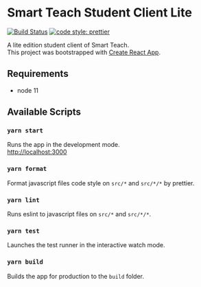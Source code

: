 # Smart Teach Student Client Lite

[![Build Status](https://travis-ci.com/kinc-shinshu/smat-student-client-lite.svg?branch=master)](https://travis-ci.com/kinc-shinshu/smat-student-client-lite)
[![code style: prettier](https://img.shields.io/badge/code_style-prettier-ff69b4.svg?style=flat-square)](https://github.com/prettier/prettier)

A lite edition student client of Smart Teach.<br>
This project was bootstrapped with [Create React App](https://github.com/facebook/create-react-app).

## Requirements

-   node 11

## Available Scripts

### `yarn start`

Runs the app in the development mode.<br>
[http://localhost:3000](http://localhost:3000)

### `yarn format`

Format javascript files code style on `src/*` and `src/*/*` by prettier.

### `yarn lint`

Runs eslint to javascript files on `src/*` and `src/*/*`.

### `yarn test`

Launches the test runner in the interactive watch mode.

### `yarn build`

Builds the app for production to the `build` folder.
